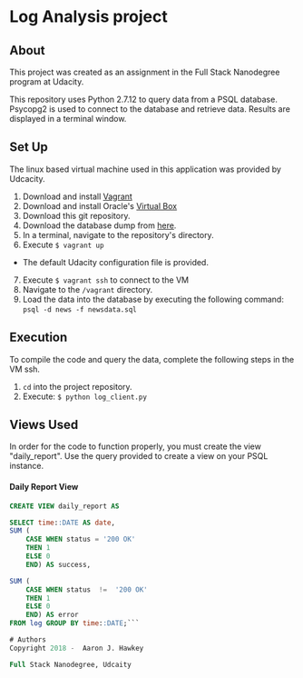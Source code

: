 # Log Analysis project

## About
This project was created as an assignment in the Full Stack Nanodegree program at Udacity.

This repository uses Python 2.7.12 to query data from a PSQL database. Psycopg2 is used to connect to the database and retrieve data. Results are displayed in a terminal window.

## Set Up
The linux based virtual machine used in this application was provided by Udcacity.

1. Download and install [Vagrant](https://www.vagrantup.com/)
2. Download and install Oracle's [Virtual Box](https://www.virtualbox.org/)
3. Download this git repository.
4. Download the database dump from [here](https://d17h27t6h515a5.cloudfront.net/topher/2016/August/57b5f748_newsdata/newsdata.zip).
5. In a terminal, navigate to the repository's directory.
6. Execute `$ vagrant up`
  * The default Udacity configuration file is provided.
7. Execute `$ vagrant ssh` to connect to the VM
8. Navigate to the `/vagrant` directory.
9. Load the data into the database by executing the following command: `psql -d news -f newsdata.sql`

## Execution
To compile the code and query the data, complete the following steps in the VM ssh.

1. `cd` into the project repository.
2. Execute: `$ python log_client.py`


## Views Used
In order for the code to function properly, you must create the view "daily_report". Use the query provided to create a view on your PSQL instance.

#### Daily Report View
```sql
CREATE VIEW daily_report AS

SELECT time::DATE AS date,
SUM (
    CASE WHEN status = '200 OK'
    THEN 1
    ELSE 0
    END) AS success,

SUM (
    CASE WHEN status  !=  '200 OK'
    THEN 1
    ELSE 0
    END) AS error
FROM log GROUP BY time::DATE;```

# Authors
Copyright 2018 -  Aaron J. Hawkey

Full Stack Nanodegree, Udcaity

